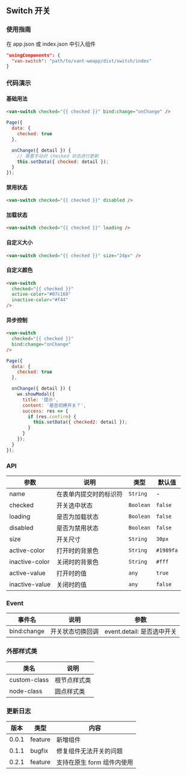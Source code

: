 ## Switch 开关

### 使用指南

在 app.json 或 index.json 中引入组件
```json
"usingComponents": {
  "van-switch": "path/to/vant-weapp/dist/switch/index"
}
```

### 代码演示

#### 基础用法

```html
<van-switch checked="{{ checked }}" bind:change="onChange" />
```

```javascript
Page({
  data: {
    checked: true
  },

  onChange({ detail }) {
    // 需要手动对 checked 状态进行更新
    this.setData({ checked: detail });
  }
});
```

#### 禁用状态

```html
<van-switch checked="{{ checked }}" disabled />
```

#### 加载状态

```html
<van-switch checked="{{ checked }}" loading />
```

#### 自定义大小

```html
<van-switch checked="{{ checked }}" size="24px" />
```

#### 自定义颜色

```html
<van-switch
  checked="{{ checked }}"
  active-color="#07c160"
  inactive-color="#f44"
/>
```

#### 异步控制

```html
<van-switch
  checked="{{ checked }}"
  bind:change="onChange"
/>
```

```js
Page({
  data: {
    checked: true
  },

  onChange({ detail }) {
    wx.showModal({
      title: '提示',
      content: '是否切换开关？',
      success: res => {
        if (res.confirm) {
          this.setData({ checked2: detail });
        }
      }
    });
  }
});
```

### API

| 参数 | 说明 | 类型 | 默认值 |
|-----------|-----------|-----------|-------------|
| name | 在表单内提交时的标识符 | `String` | - |
| checked | 开关选中状态 | `Boolean` | `false` |
| loading | 是否为加载状态 | `Boolean` | `false` |
| disabled | 是否为禁用状态 | `Boolean` | `false` |
| size | 开关尺寸 | `String` | `30px` |
| active-color | 打开时的背景色 | `String` | `#1989fa` |
| inactive-color | 关闭时的背景色 | `String` | `#fff` |
| active-value | 打开时的值 | `any` | `true` |
| inactive-value | 关闭时的值 | `any` | `false` |

### Event

| 事件名 | 说明 | 参数 |
|-----------|-----------|-----------|
| bind:change | 开关状态切换回调 | event.detail: 是否选中开关 |

### 外部样式类

| 类名 | 说明 |
|-----------|-----------|
| custom-class | 根节点样式类 |
| node-class | 圆点样式类 |

### 更新日志

| 版本 | 类型 | 内容 |
|-----------|-----------|-----------|
| 0.0.1 | feature | 新增组件 |
| 0.1.1 | bugfix | 修复组件无法开关的问题 |
| 0.2.1 | feature | 支持在原生 form 组件内使用 |
